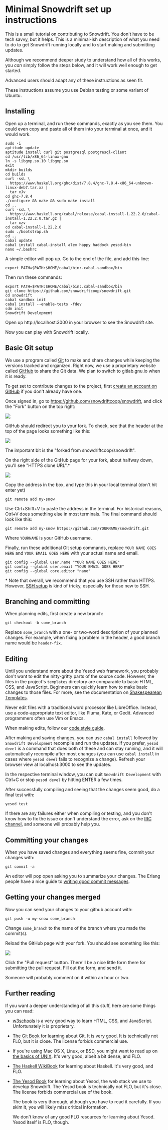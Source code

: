 # Minimal Snowdrift set up instructions

This is a small tutorial on contributing to Snowdrift. You don't have to
be tech savvy, but it helps. This is a minimal-ish description of what
you need to do to get Snowdrift running locally and to start making and
submitting updates.

Although we recommend deeper study to understand how all of this works,
you *can* simply follow the steps below, and it will work well enough
to get started.

Advanced users should adapt any of these instructions as seen fit.

These instructions assume you use Debian testing or some variant of Ubuntu.

## Installing

Open up a terminal, and run these commands, exactly as you see them. You
could even copy and paste all of them into your terminal at once, and it
would work.

    sudo -i
    aptitude update
    aptitude install curl git postgresql postgresql-client
    cd /usr/lib/x86_64-linux-gnu
    ln -s libgmp.so.10 libgmp.so
    exit
    mkdir builds
    cd builds
    curl -ssL \
      https://www.haskell.org/ghc/dist/7.8.4/ghc-7.8.4-x86_64-unknown-linux-deb7.tar.xz |
      tar xJv
    cd ghc-7.8.4
    ./configure && make && sudo make install
    cd ..
    curl -ssL \
      https://www.haskell.org/cabal/release/cabal-install-1.22.2.0/cabal-install-1.22.2.0.tar.gz |
      tar xzv
    cd cabal-install-1.22.2.0
    sudo ./bootstrap.sh
    cd ..
    cabal update
    cabal install cabal-install alex happy haddock yesod-bin
    nano ~/.bashrc

A simple editor will pop up. Go to the end of the file, and add this
line:

    export PATH=$PATH:$HOME/cabal/bin:.cabal-sandbox/bin

Then run these commands:

    export PATH=$PATH:$HOME/cabal/bin:.cabal-sandbox/bin
    git clone https://github.com/snowdriftcoop/snowdrift.git
    cd snowdrift
    cabal sandbox init
    cabal install --enable-tests -fdev
    sdm init
    Snowdrift Development

Open up http://localhost:3000 in your browser to see the Snowdrift site.

Now you can play with Snowdrift locally.

## Basic Git setup

We use a program called [Git](https://git-scm.com/) to make and share
changes while keeping the versions tracked and organized. Right now,
we use a proprietary website called [GitHub](https://github.com/)
to share the Git data. We plan to switch to gitlab.gnu.io when it is ready.

To get set to contribute changes to the project,
first [create an account on GitHub](https://github.com/join)
if you don't already have one.

Once signed in, go to <https://github.com/snowdriftcoop/snowdrift>, and
click the "Fork" button on the top right:

![](https://a.pomf.se/jrarfe.png)

GitHub should redirect you to your fork. To check, see that the header
at the top of the page looks something like this:

![](https://a.pomf.se/fivuqa.png)

The important bit is the "forked from snowdriftcoop/snowdrift".

On the right side of the GitHub page for your fork, about halfway down,
you'll see "HTTPS clone URL".\*

![](https://a.pomf.se/cmtfif.png)
 
Copy the address in the box, and type this in your local terminal
(don't hit enter yet)

    git remote add my-snow

Use Ctrl+Shift+V to paste the address in the terminal. For historical
reasons, Ctrl+V does something else in most terminals.  The final
command should look like this:

    git remote add my-snow https://github.com/YOURNAME/snowdrift.git

Where `YOURNAME` is your GitHub username.

Finally, run these additional Git setup commands, replace `YOUR NAME
GOES HERE` and `YOUR EMAIL GOES HERE` with your actual name and email.

    git config --global user.name "YOUR NAME GOES HERE"
    git config --global user.email "YOUR EMAIL GOES HERE"
    git config --global core.editor "nano"

\* Note that overall, we recommend that you use SSH rather than HTTPS.
However, [SSH setup](https://help.github.com/articles/generating-ssh-keys/)
is kind of tricky, especially for those new to SSH.

## Branching and committing

When planning edits, first create a new branch:

    git checkout -b some_branch

Replace `some_branch` with a one- or two-word description of your planned
changes. For example, when fixing a problem in the header, a good branch name
would be `header-fix`.

## Editing

Until you understand more about the Yesod web framework, you probably
don't want to edit the nitty-gritty parts of the source code.  However,
the files in the project's `templates` directory are comparable to basic
HTML, CSS, and JavaScript. Beginners can quickly learn how to make basic
changes to those files. For more, see the documentation on
[Shakespearean Templates](http://www.yesodweb.com/book/shakespearean-templates).

Never edit files with a traditional word processor like LibreOffice.
Instead, use a code-appropriate text editor, like Pluma, Kate, or Gedit.
Advanced programmers often use Vim or Emacs.

When making edits, follow our
[code style guide](https://snowdrift.coop/p/snowdrift/w/en/coding#code-style-guide).

After making and saving changes, you can use `cabal install` followed by
`Snowdrift Development` recompile and run the updates.  If you prefer,
`yesod devel` is a command that does both of these and can stay running,
and it will automatically recompile after most changes (you can use
`cabal install` in cases where `yesod devel` fails to recognize a
change).  Refresh your browser view at localhost:3000 to see the
updates.

In the respective terminal window, you can quit `Snowdrift Development`
with Ctrl+C or stop `yesod devel` by hitting ENTER a few times.

After successfully compiling and seeing that the changes seem good,
do a final test with:

    yesod test

If there are any failures either when compiling or testing,
and you don't know how to fix the issue or don't understand the error,
ask on the [IRC channel](https://snowdrift.coop/p/snowdrift/w/en/irc),
and someone will probably help you.

## Committing your changes

When you have saved changes and everything seems fine, commit your changes with:

    git commit -a

An editor will pop open asking you to summarize your changes.
The Erlang people have a nice guide to
[writing good commit messages](https://github.com/erlang/otp/wiki/Writing-good-commit-messages).

## Getting your changes merged

Now you can send your changes to your github account with:

    git push -u my-snow some_branch

Change `some_branch` to the name of the branch where you made the
commit(s).

Reload the GitHub page with your fork.  You should see something like
this:

![](https://a.pomf.se/paqzzx.png)
    
Click the "Pull request" button. There'll be a nice little form there
for submitting the pull request. Fill out the form, and send it.

Someone will probably comment on it within an hour or two.

## Further reading

If you want a deeper understanding of all this stuff, here are some
things you can read:

*   [w3schools](http://www.w3schools.com/) is a very good way to learn
    HTML, CSS, and JavaScript. Unfortunately it is proprietary.

*   [The Git Book](https://git-scm.com/book/) for learning about Git. It
    is very good. It is technically not FLO, but it is close. The
    license forbids commercial use.

*   If you're using Mac OS X, Linux, or BSD, you might want to read up
    on [the basics of UNIX][unix]. It's very good, albeit a bit dense,
    and FLO.

*   [The Haskell WikiBook](https://en.wikibooks.org/wiki/Haskell) for
    learning about Haskell. It's very good, and FLO.

*   [The Yesod Book](http://www.yesodweb.com/book/) for learning about
    Yesod, the web stack we use to develop Snowdrift. The Yesod book is
    technically not FLO, but it's close. The license forbids commercial
    use of the book.

    The book is very thorough, although you have to read it
    carefully. If you skim it, you will likely miss critical
    information.

    We don't know of any good FLO resources for learning about
    Yesod. Yesod itself is FLO, though.

[unix]: https://www.freebsd.org/doc/en_US.ISO8859-1/books/handbook/basics.html
